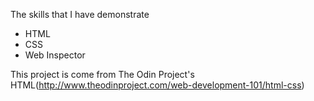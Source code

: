 The skills that I have demonstrate
 - HTML
 - CSS
 - Web Inspector

This project is come from The Odin Project's HTML(http://www.theodinproject.com/web-development-101/html-css)
